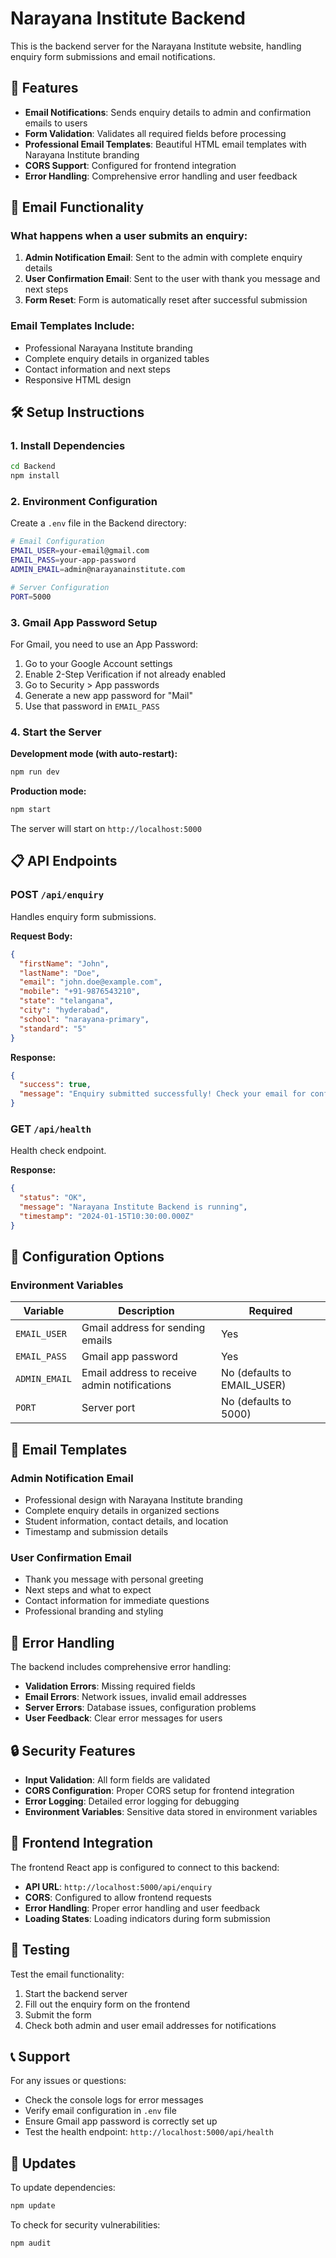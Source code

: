 # Narayana Institute Backend

This is the backend server for the Narayana Institute website, handling enquiry form submissions and email notifications.

## 🚀 Features

- **Email Notifications**: Sends enquiry details to admin and confirmation emails to users
- **Form Validation**: Validates all required fields before processing
- **Professional Email Templates**: Beautiful HTML email templates with Narayana Institute branding
- **CORS Support**: Configured for frontend integration
- **Error Handling**: Comprehensive error handling and user feedback

## 📧 Email Functionality

### What happens when a user submits an enquiry:

1. **Admin Notification Email**: Sent to the admin with complete enquiry details
2. **User Confirmation Email**: Sent to the user with thank you message and next steps
3. **Form Reset**: Form is automatically reset after successful submission

### Email Templates Include:
- Professional Narayana Institute branding
- Complete enquiry details in organized tables
- Contact information and next steps
- Responsive HTML design

## 🛠️ Setup Instructions

### 1. Install Dependencies
```bash
cd Backend
npm install
```

### 2. Environment Configuration

Create a `.env` file in the Backend directory:

```bash
# Email Configuration
EMAIL_USER=your-email@gmail.com
EMAIL_PASS=your-app-password
ADMIN_EMAIL=admin@narayanainstitute.com

# Server Configuration
PORT=5000
```

### 3. Gmail App Password Setup

For Gmail, you need to use an App Password:

1. Go to your Google Account settings
2. Enable 2-Step Verification if not already enabled
3. Go to Security > App passwords
4. Generate a new app password for "Mail"
5. Use that password in `EMAIL_PASS`

### 4. Start the Server

**Development mode (with auto-restart):**
```bash
npm run dev
```

**Production mode:**
```bash
npm start
```

The server will start on `http://localhost:5000`

## 📋 API Endpoints

### POST `/api/enquiry`
Handles enquiry form submissions.

**Request Body:**
```json
{
  "firstName": "John",
  "lastName": "Doe",
  "email": "john.doe@example.com",
  "mobile": "+91-9876543210",
  "state": "telangana",
  "city": "hyderabad",
  "school": "narayana-primary",
  "standard": "5"
}
```

**Response:**
```json
{
  "success": true,
  "message": "Enquiry submitted successfully! Check your email for confirmation."
}
```

### GET `/api/health`
Health check endpoint.

**Response:**
```json
{
  "status": "OK",
  "message": "Narayana Institute Backend is running",
  "timestamp": "2024-01-15T10:30:00.000Z"
}
```

## 🔧 Configuration Options

### Environment Variables

| Variable | Description | Required |
|----------|-------------|----------|
| `EMAIL_USER` | Gmail address for sending emails | Yes |
| `EMAIL_PASS` | Gmail app password | Yes |
| `ADMIN_EMAIL` | Email address to receive admin notifications | No (defaults to EMAIL_USER) |
| `PORT` | Server port | No (defaults to 5000) |

## 📧 Email Templates

### Admin Notification Email
- Professional design with Narayana Institute branding
- Complete enquiry details in organized sections
- Student information, contact details, and location
- Timestamp and submission details

### User Confirmation Email
- Thank you message with personal greeting
- Next steps and what to expect
- Contact information for immediate questions
- Professional branding and styling

## 🚨 Error Handling

The backend includes comprehensive error handling:

- **Validation Errors**: Missing required fields
- **Email Errors**: Network issues, invalid email addresses
- **Server Errors**: Database issues, configuration problems
- **User Feedback**: Clear error messages for users

## 🔒 Security Features

- **Input Validation**: All form fields are validated
- **CORS Configuration**: Proper CORS setup for frontend integration
- **Error Logging**: Detailed error logging for debugging
- **Environment Variables**: Sensitive data stored in environment variables

## 📱 Frontend Integration

The frontend React app is configured to connect to this backend:

- **API URL**: `http://localhost:5000/api/enquiry`
- **CORS**: Configured to allow frontend requests
- **Error Handling**: Proper error handling and user feedback
- **Loading States**: Loading indicators during form submission

## 🎯 Testing

Test the email functionality:

1. Start the backend server
2. Fill out the enquiry form on the frontend
3. Submit the form
4. Check both admin and user email addresses for notifications

## 📞 Support

For any issues or questions:
- Check the console logs for error messages
- Verify email configuration in `.env` file
- Ensure Gmail app password is correctly set up
- Test the health endpoint: `http://localhost:5000/api/health`

## 🔄 Updates

To update dependencies:
```bash
npm update
```

To check for security vulnerabilities:
```bash
npm audit
``` 